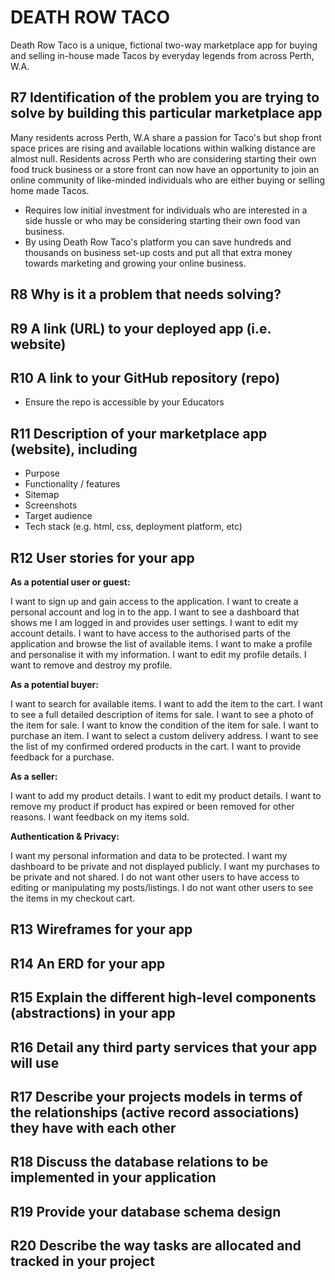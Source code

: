 # DEATH ROW TACO

Death Row Taco is a unique, fictional two-way marketplace app for buying and selling in-house made Tacos by everyday legends from across Perth, W.A.

## R7 Identification of the problem you are trying to solve by building this particular marketplace app

Many residents across Perth, W.A share a passion for Taco's but shop front space prices are rising and available locations within walking distance are almost null. Residents across Perth who are considering starting their own food truck business or a store front can now have an opportunity to join an online community of like-minded individuals who are either buying or selling home made Tacos.

- Requires low initial investment for individuals who are interested in a side hussle or who may be considering starting their own food van business.
- By using Death Row Taco's platform you can save hundreds and thousands on business set-up costs and put all that extra money towards marketing and growing your online business.

## R8 Why is it a problem that needs solving?

## R9 A link (URL) to your deployed app (i.e. website)

## R10 A link to your GitHub repository (repo)

- Ensure the repo is accessible by your Educators

## R11 Description of your marketplace app (website), including

- Purpose
- Functionality / features
- Sitemap
- Screenshots
- Target audience
- Tech stack (e.g. html, css, deployment platform, etc)

## R12 User stories for your app

**As a potential user or guest:**

I want to sign up and gain access to the application.
I want to create a personal account and log in to the app.
I want to see a dashboard that shows me I am logged in and provides user settings.
I want to edit my account details.
I want to have access to the authorised parts of the application and browse the list of available items.
I want to make a profile and personalise it with my information.
I want to edit my profile details.
I want to remove and destroy my profile.

**As a potential buyer:**

I want to search for available items.
I want to add the item to the cart.
I want to see a full detailed description of items for sale.
I want to see a photo of the item for sale.
I want to know the condition of the item for sale.
I want to purchase an item.
I want to select a custom delivery address.
I want to see the list of my confirmed ordered products in the cart.
I want to provide feedback for a purchase.

**As a seller:**

I want to add my product details.
I want to edit my product details.
I want to remove my product if product has expired or been removed for other reasons.
I want feedback on my items sold.

**Authentication & Privacy:**

I want my personal information and data to be protected.
I want my dashboard to be private and not displayed publicly.
I want my purchases to be private and not shared.
I do not want other users to have access to editing or manipulating my posts/listings.
I do not want other users to see the items in my checkout cart.

## R13 Wireframes for your app

## R14 An ERD for your app

## R15 Explain the different high-level components (abstractions) in your app

## R16 Detail any third party services that your app will use

## R17 Describe your projects models in terms of the relationships (active record associations) they have with each other

## R18 Discuss the database relations to be implemented in your application

## R19 Provide your database schema design

## R20 Describe the way tasks are allocated and tracked in your project
